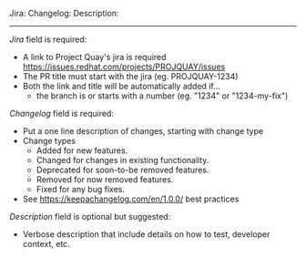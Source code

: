 Jira: 
Changelog: 
Description:


---

_Jira_ field is required:
* A link to Project Quay's jira is required https://issues.redhat.com/projects/PROJQUAY/issues
* The PR title must start with the jira (eg. PROJQUAY-1234)
* Both the link and title will be automatically added if...
  * the branch is or starts with a number (eg. "1234" or "1234-my-fix")

_Changelog_ field is required:
* Put a one line description of changes, starting with change type
* Change types
  * Added for new features.
  * Changed for changes in existing functionality.
  * Deprecated for soon-to-be removed features.
  * Removed for now removed features.
  * Fixed for any bug fixes.
* See https://keepachangelog.com/en/1.0.0/ best practices

_Description_ field is optional but suggested:
* Verbose description that include details on how to test, developer context, etc.